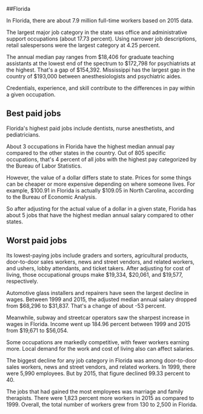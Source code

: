 

##Florida

In Florida, there are about 7.9 million full-time workers based on 2015 data.

The largest major job category in the state was <span class='occ_title_em'>office and administrative support occupations</span> (about 17.73 percent). Using narrower job descriptions, <span class='occ_title_em'>retail salespersons</span> were the largest category at 4.25 percent.
               
The annual median pay ranges from $18,406 for <span class='occ_title_em'>graduate teaching assistants</span> at the lowest end of the spectrum to  $172,798 for <span class='occ_title_em'>psychiatrists</span> at the highest. That's a gap of $154,392. Mississippi has the largest gap in the country of $193,000 between <span class='occ_title_em'>anesthesiologists and psychiatric aides</span>.
          
Credentials, experience, and skill contribute to the differences in pay within a given occupation.

## Best paid jobs
Florida's highest paid jobs include <span class='occ_title_em'>dentists, nurse anesthetists</span>, and <span class='occ_title_em'>pediatricians</span>.
               
About 3 occupations in Florida have the highest median annual pay compared to the other states in the country. Out of 805 specific occupations, that's 4 percent of all jobs with the highest pay categorized by the Bureau of Labor Statistics.
               
However, the value of a dollar differs state to state. Prices for some things can be cheaper or more expensive depending on where someone lives. For example, $100.91 in Florida is actually $109.05 in North Carolina, according to the Bureau of Economic Analysis.
               
So after adjusting for the actual value of a dollar in a given state, Florida has about 5 jobs that have the highest median annual salary compared to other states.
               
## Worst paid jobs

Its lowest-paying jobs include <span class='occ_title_em'>graders and sorters, agricultural products</span>, <span class='occ_title_em'>door-to-door sales workers, news and street vendors, and related workers</span>, and <span class='occ_title_em'>ushers, lobby attendants, and ticket takers</span>. After adjusting for cost of living, those occupational groups make $19,334,  $20,061, and  $19,577, respectively.
               
<span class='occ_title_em'>Automotive glass installers and repairers</span> have seen the largest decline in wages. Between 1999 and 2015, the adjusted median annual salary dropped from $68,296 to $31,837. That's a change of about -53 percent.
               
Meanwhile, <span class='occ_title_em'>subway and streetcar operators</span> saw the sharpest increase in wages in Florida. Income went up 184.96 percent between 1999 and 2015 from $19,671 to $56,054.

Some occupations are markedly competitive, with fewer workers earning more. Local demand for the work and cost of living also can affect salaries.

            
The biggest decline for any job category in Florida was among <span class='occ_title_em'>door-to-door sales workers, news and street vendors, and related workers</span>. In 1999, there were 5,990 employees. But by 2015, that figure declined 99.33 percent to 40. 
               
The jobs that had gained the most employees was marriage and family therapists. There were 1,823 percent more workers in 2015 as compared to 1999. Overall, the total number of workers grew from 130 to 2,500 in Florida.
